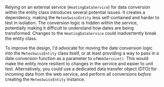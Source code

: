 Relying on an external service (`HeatingDataService`) for data conversion within the entity class introduces several potential issues. It creates a dependency, making the `MeteoSwissEntity` less self-contained and harder to test in isolation. The conversion logic is hidden within the service, potentially making it difficult to understand how dates are being transformed. Changes to the `HeatingDataService` could inadvertently break the entity class.

To improve the design, I'd advocate for moving the date conversion logic *into* the `MeteoSwissEntity` class itself, or at least providing a way to pass in a date conversion function as a parameter to `ofWebService()`. This would make the entity more resilient to changes in the service and easier to unit test. Alternatively, you could use a dedicated data transfer object (DTO) for incoming data from the web service, and perform all conversions *before* creating the `MeteoSwissEntity` instance.